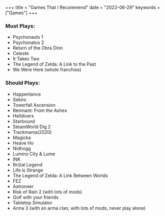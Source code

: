 +++
title = "Games That I Recommend"
date = "2022-06-29"
keywords = ["Games"]
+++

### Must Plays:
- Psychonauts 1
- Psychonatus 2
- Return of the Obra Dinn
- Celeste
- It Takes Two
- The Legend of Zelda: A Link to the Past
- We Were Here (whole franchise)


### Should Plays:
- Happenlance
- Sekiro
- Towerfall Ascension
- Remnant: From the Ashes
- Helldivers
- Starbound
- SteamWorld Dig 2
- Trackmania(2020)
- Magicka
- Heave Ho
- Nidhogg
- Lumino City & Lume
- INK
- Brütal Legend
- Life is Strange
- The Legend of Zelda: A Link Between Worlds
- FEZ
- Astroneer
- Risk of Rain 2 (with lots of mods)
- Golf with your friends
- Tabletop Simulator
- Arma 3 (with an arma clan, with lots of mods, never play alone)
